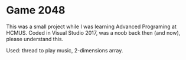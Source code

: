 # Game 2048
This was a small project while I was learning Advanced Programing at HCMUS.
Coded in Visual Studio 2017, was a noob back then (and now), please understand this.

Used: thread to play music, 2-dimensions array.
